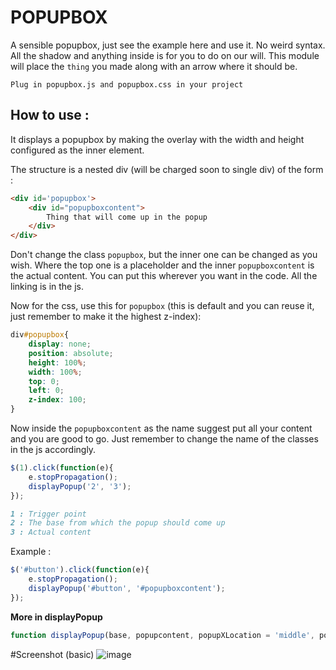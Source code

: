 # POPUPBOX

A sensible popupbox, just see the example here and use it. No weird syntax. All the shadow and anything inside is for you to do on our will. This module will place the `thing` you made along with an arrow where it should be.

`Plug in popupbox.js and popupbox.css in your project`

## How to use : 

It displays a popupbox by making the overlay with the width and height configured as the inner element.

The structure is a nested div (will be charged soon to single div) of the form :

```html
<div id='popupbox'>
    <div id="popupboxcontent">
        Thing that will come up in the popup
    </div>
</div>
```
Don't change the class `popupbox`, but the inner one can be changed as you wish.
Where the top one is a placeholder and the inner `popupboxcontent` is the actual content.
You can put this wherever you want in the code. All the linking is in the js.

Now for the css, use this for `popupbox` (this is default and you can reuse it, just remember to make it the highest z-index):
```css
div#popupbox{
    display: none;
    position: absolute;
    height: 100%;
    width: 100%;
    top: 0;
    left: 0;
    z-index: 100;
}
```
Now inside the `popupboxcontent` as the name suggest put all your content and you are good to go.
Just remember to change the name of the classes in the js accordingly.
```js
$(1).click(function(e){
    e.stopPropagation();
    displayPopup('2', '3');
});
```
```md
1 : Trigger point
2 : The base from which the popup should come up
3 : Actual content
```
Example : 
```js
$('#button').click(function(e){
    e.stopPropagation();
    displayPopup('#button', '#popupboxcontent');
});
```
**More in displayPopup**
```js
function displayPopup(base, popupcontent, popupXLocation = 'middle', popupYLocation = 'below', arrowColor ='white', arrowSize = '7')
```

#Screenshot (basic)
![image](http://i.imgur.com/cAdGrke.png)

